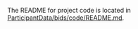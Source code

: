 The README for project code is located in [ParticipantData/bids/code/README.md](ParticipantData/bids/code/README.md).
